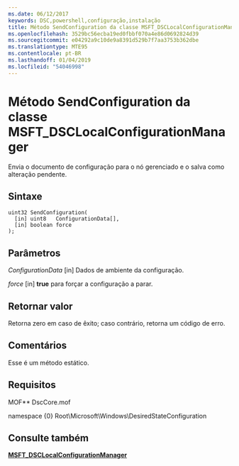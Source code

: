 ```yaml
---
ms.date: 06/12/2017
keywords: DSC,powershell,configuração,instalação
title: Método SendConfiguration da classe MSFT_DSCLocalConfigurationManager
ms.openlocfilehash: 3529bc56ecba19ed0fbbf070a4e86d0692824d39
ms.sourcegitcommit: e04292a9c10de9a8391d529b7f7aa3753b362dbe
ms.translationtype: MTE95
ms.contentlocale: pt-BR
ms.lasthandoff: 01/04/2019
ms.locfileid: "54046998"
---
```

# <a name="sendconfiguration-method-of-the-msftdsclocalconfigurationmanager-class"></a>Método SendConfiguration da classe MSFT_DSCLocalConfigurationManager

Envia o documento de configuração para o nó gerenciado e o salva como alteração pendente.

## <a name="syntax"></a>Sintaxe

```mof
uint32 SendConfiguration(
  [in] uint8   ConfigurationData[],
  [in] boolean force
);
```

## <a name="parameters"></a>Parâmetros

*ConfigurationData* \[in\] Dados de ambiente da configuração.

*force* \[in\] **true** para forçar a configuração a parar.

## <a name="return-value"></a>Retornar valor

Retorna zero em caso de êxito; caso contrário, retorna um código de erro.

## <a name="remarks"></a>Comentários

Esse é um método estático.

## <a name="requirements"></a>Requisitos

MOF** DscCore.mof

namespace {0} Root\Microsoft\Windows\DesiredStateConfiguration

## <a name="see-also"></a>Consulte também

[**MSFT_DSCLocalConfigurationManager**](msft-dsclocalconfigurationmanager.md)